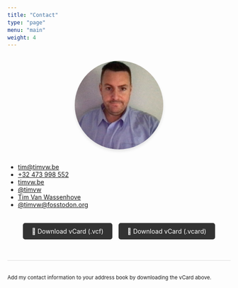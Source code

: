 ```yaml
---
title: "Contact"
type: "page"
menu: "main"
weight: 4
---
```


<div style="text-align: center; margin: 2em 0;">
    <img src="/images/tim-avatar.png" alt="Tim Van Wassenhove" style="width: 200px; height: 200px; border-radius: 50%; box-shadow: 0 4px 6px rgba(0,0,0,0.1);">
</div>

- <i data-feather="mail"></i> [tim@timvw.be](mailto:tim@timvw.be)
- <i data-feather="phone"></i> [+32 473 998 552](tel:+32473998552)
- <i data-feather="globe"></i> [timvw.be](https://timvw.be/)
- <i data-feather="github"></i> [@timvw](https://github.com/timvw)
- <i data-feather="linkedin"></i> [Tim Van Wassenhove](https://www.linkedin.com/in/timvanwassenhove)
- <i data-feather="at-sign"></i> [@timvw@fosstodon.org](https://fosstodon.org/@timvw)

<div style="margin: 2em 0; text-align: center;">
    <a href="/tim-van-wassenhove.vcf" download style="display: inline-block; padding: 10px 20px; background-color: #333; color: white; text-decoration: none; border-radius: 5px; transition: background-color 0.3s; margin: 5px;">
        📇 Download vCard (.vcf)
    </a>
    <a href="/tim-van-wassenhove.vcard" download style="display: inline-block; padding: 10px 20px; background-color: #333; color: white; text-decoration: none; border-radius: 5px; transition: background-color 0.3s; margin: 5px;">
        📇 Download vCard (.vcard)
    </a>
</div>

<div style="margin-top: 3em; padding-top: 2em; border-top: 1px solid #ddd;">
    <small>Add my contact information to your address book by downloading the vCard above.</small>
</div>

<script>
  feather.replace()
</script>